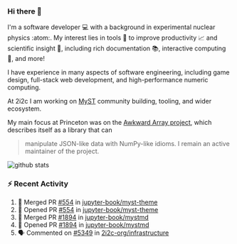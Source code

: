 ### Hi there 👋 

I'm a software developer 💻 with a background in experimental nuclear physics :atom:. My interest lies in tools :wrench: to improve productivity :chart_with_upwards_trend: and scientific insight :telescope:, including rich documentation 📚, interactive computing 🧮, and more! 

I have experience in many aspects of software engineering, including game design, full-stack web development, and high-performance numeric computing. 

At 2i2c I am working on [MyST](https://github.com/jupyter-book/mystmd) community building, tooling, and wider ecosystem. 

My main focus at Princeton was on the [Awkward Array project](awkward-array.org/), which describes itself as a library that can 
> manipulate JSON-like data with NumPy-like idioms. I remain an active maintainer of the project. 

![github stats](https://github-readme-stats.vercel.app/api?username=agoose77&show_icons=true&hide_rank=true&hide_title=true&bg_color=30,e76445,904e95&text_color=efe3ec&icon_color=efe3ec)
<!--
**agoose77/agoose77** is a ✨ _special_ ✨ repository because its `README.md` (this file) appears on your GitHub profile.

Here are some ideas to get you started:

- 🔭 I’m currently working on ...
- 🌱 I’m currently learning ...
- 👯 I’m looking to collaborate on ...
- 🤔 I’m looking for help with ...
- 💬 Ask me about ...
- 📫 How to reach me: ...
- 😄 Pronouns: ...
- ⚡ Fun fact: ...
-->

### :zap: Recent Activity

<!--START_SECTION:activity-->
1. 🎉 Merged PR [#554](https://github.com/jupyter-book/myst-theme/pull/554) in [jupyter-book/myst-theme](https://github.com/jupyter-book/myst-theme)
2. 💪 Opened PR [#554](https://github.com/jupyter-book/myst-theme/pull/554) in [jupyter-book/myst-theme](https://github.com/jupyter-book/myst-theme)
3. 🎉 Merged PR [#1894](https://github.com/jupyter-book/mystmd/pull/1894) in [jupyter-book/mystmd](https://github.com/jupyter-book/mystmd)
4. 💪 Opened PR [#1894](https://github.com/jupyter-book/mystmd/pull/1894) in [jupyter-book/mystmd](https://github.com/jupyter-book/mystmd)
5. 🗣 Commented on [#5349](https://github.com/2i2c-org/infrastructure/issues/5349#issuecomment-2701580785) in [2i2c-org/infrastructure](https://github.com/2i2c-org/infrastructure)
<!--END_SECTION:activity-->
